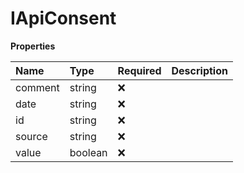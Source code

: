 # IApiConsent

**Properties**

| Name    | Type    | Required | Description |
| :------ | :------ | :------- | :---------- |
| comment | string  | ❌       |             |
| date    | string  | ❌       |             |
| id      | string  | ❌       |             |
| source  | string  | ❌       |             |
| value   | boolean | ❌       |             |
